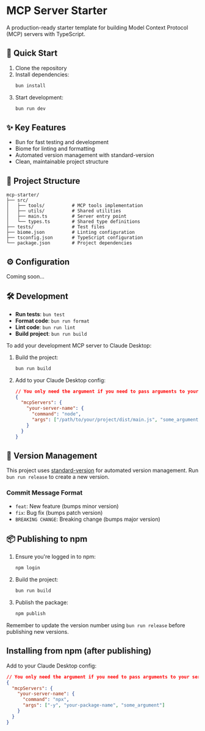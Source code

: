 # MCP Server Starter

A production-ready starter template for building Model Context Protocol (MCP) servers with TypeScript.

## 🚀 Quick Start

1. Clone the repository
2. Install dependencies:
   ```bash
   bun install
   ```
3. Start development:
   ```bash
   bun run dev
   ```

## ✨ Key Features

- Bun for fast testing and development
- Biome for linting and formatting
- Automated version management with standard-version
- Clean, maintainable project structure

## 📂 Project Structure

```
mcp-starter/
├── src/
│   ├── tools/          # MCP tools implementation
│   ├── utils/          # Shared utilities
│   ├── main.ts         # Server entry point
│   └── types.ts        # Shared type definitions
├── tests/              # Test files
├── biome.json          # Linting configuration
├── tsconfig.json       # TypeScript configuration
└── package.json        # Project dependencies
```

## ⚙️ Configuration
Coming soon...

## 🛠️ Development

- **Run tests**: `bun test`
- **Format code**: `bun run format`
- **Lint code**: `bun run lint`
- **Build project**: `bun run build`

To add your development MCP server to Claude Desktop:

1. Build the project:
   ```bash
   bun run build
   ```
2. Add to your Claude Desktop config:
   ```json
   // You only need the argument if you need to pass arguments to your server
   {
     "mcpServers": {
       "your-server-name": {
         "command": "node",
         "args": ["/path/to/your/project/dist/main.js", "some_argument"]
       }
     }
   }
   ```

## 📜 Version Management

This project uses [standard-version](https://github.com/conventional-changelog/standard-version) for automated version management. Run `bun run release` to create a new version.

### Commit Message Format
- `feat`: New feature (bumps minor version)
- `fix`: Bug fix (bumps patch version)
- `BREAKING CHANGE`: Breaking change (bumps major version)

## 📦 Publishing to npm

1. Ensure you're logged in to npm:
   ```bash
   npm login
   ```
2. Build the project:
   ```bash
   bun run build
   ```
3. Publish the package:
   ```bash
   npm publish
   ```
Remember to update the version number using `bun run release` before publishing new versions.

## Installing from npm (after publishing)

Add to your Claude Desktop config:
```json
// You only need the argument if you need to pass arguments to your server
{
  "mcpServers": {
    "your-server-name": {
      "command": "npx",
      "args": ["-y", "your-package-name", "some_argument"]
    }
  }
}
